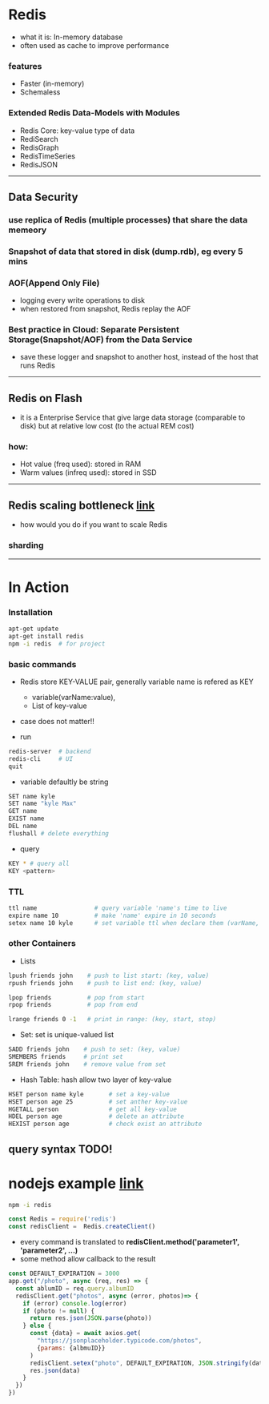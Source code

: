 # Redis
- what it is: In-memory database
- often used as cache to improve performance
### features
- Faster (in-memory)
- Schemaless

### Extended Redis Data-Models with Modules 
- Redis Core: key-value type of data
- RediSearch
- RedisGraph
- RedisTimeSeries
- RedisJSON
<hr>

## Data Security 
### use **replica** of Redis (multiple processes) that share the data memeory
### **Snapshot** of data that stored in disk (dump.rdb), eg every 5 mins
### AOF(Append Only File)
- logging every write operations to disk 
- when restored from snapshot, Redis replay the AOF

### Best practice in Cloud: Separate Persistent Storage(Snapshot/AOF) from the Data Service
- save these logger and snapshot to another host, instead of the host that runs Redis
<hr>

## Redis on Flash
- it is a Enterprise Service that give large data storage (comparable to disk) but at relative low cost (to the actual REM cost)

### how:
- Hot value (freq used): stored in RAM
- Warm values (infreq used): stored in SSD

<hr>

## Redis scaling bottleneck [link](https://youtu.be/OqCK95AS-YE?t=755)
- how would you do if you want to scale Redis
### sharding



<hr>

# In Action

### Installation 
```bash
apt-get update
apt-get install redis
npm -i redis  # for project
```

### basic commands
- Redis store KEY-VALUE pair, generally variable name is refered as KEY 
  - variable(varName:value), 
  - List of key-value
- case does not matter!!

- run
```bash
redis-server  # backend
redis-cli     # UI
quit
```

- variable defaultly be string
```bash
SET name kyle
SET name "kyle Max"
GET name
EXIST name
DEL name
flushall # delete everything
```

- query
```bash
KEY * # query all
KEY <pattern>
```

### TTL
```bash
ttl name                # query variable 'name's time to live
expire name 10          # make 'name' expire in 10 seconds
setex name 10 kyle      # set variable ttl when declare them (varName, ttl, value)
```

### other Containers
- Lists
```bash
lpush friends john    # push to list start: (key, value)  
rpush friends john    # push to list end: (key, value)  

lpop friends          # pop from start
rpop friends          # pop from end

lrange friends 0 -1   # print in range: (key, start, stop)
```
- Set: set is unique-valued list
```bash
SADD friends john    # push to set: (key, value)  
SMEMBERS friends     # print set
SREM friends john    # remove value from set
```


- Hash Table: hash allow two layer of key-value
```bash
HSET person name kyle       # set a key-value
HSET person age 25          # set anther key-value    
HGETALL person              # get all key-value
HDEL person age             # delete an attribute
HEXIST person age           # check exist an attribute

```
## query syntax TODO!


# nodejs example [link](https://youtu.be/jgpVdJB2sKQ?t=805)
```bash
npm -i redis
```


```js
const Redis = require('redis')
const redisClient =  Redis.createClient()
```

- every command is translated to **redisClient.method('parameter1', 'parameter2', ...)**
- some method allow callback to the result
```js
const DEFAULT_EXPIRATION = 3000
app.get("/photo", async (req, res) => {
  const ablumID = req.query.albumID
  redisClient.get("photos", async (error, photos)=> {
    if (error) console.log(error)
    if (photo != null) {
      return res.json(JSON.parse(photo))
    } else {
      const {data} = await axios.get(
        "https://jsonplaceholder.typicode.com/photos",
        {params: {albmuID}}
      )
      redisClient.setex("photo", DEFAULT_EXPIRATION, JSON.stringify(data))
      res.json(data)
    }
  })
})
```